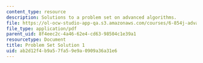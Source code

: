 ```yaml
---
content_type: resource
description: Solutions to a problem set on advanced algorithms.
file: https://ol-ocw-studio-app-qa.s3.amazonaws.com/courses/6-854j-advanced-algorithms-fall-2008/ab2d12f4b9a57fa59e9a0909a36a31e6_solution1.pdf
file_type: application/pdf
parent_uid: 8f4eec2c-4a46-62e4-cd63-98504c1e39a1
resourcetype: Document
title: Problem Set Solution 1
uid: ab2d12f4-b9a5-7fa5-9e9a-0909a36a31e6
---
```

